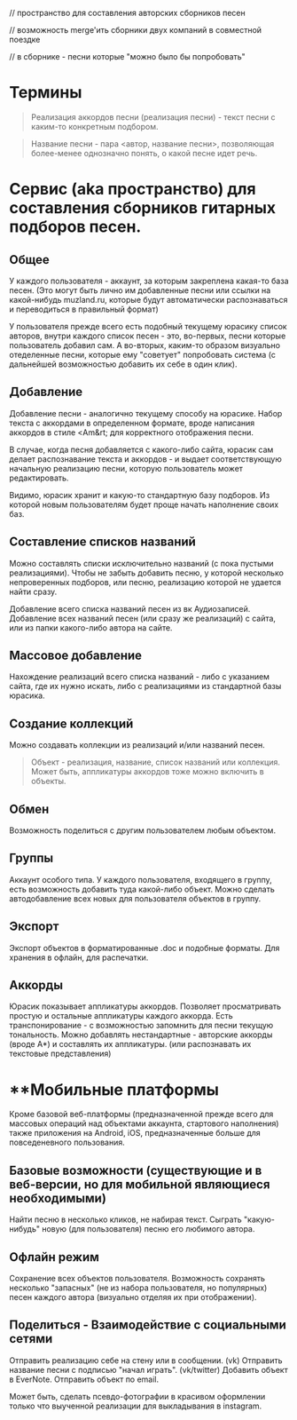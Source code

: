 // пространство для составления авторских сборников песен

// возможность merge'ить сборники двух компаний в совместной поездке

// в сборнике - песни которые "можно было бы попробовать"


**Термины**
=====
 >  Реализация аккордов песни (реализация песни) - текст песни с каким-то конкретным подбором.

 > Название песни - пара <автор, название песни>, позволяющая более-менее однозначно понять, о какой песне идет речь.



**Сервис (aka пространство) для составления сборников гитарных подборов песен.**
=====

Общее
------
У каждого пользователя - аккаунт, за которым закреплена какая-то база песен. (Это могут быть лично им добавленные песни или ссылки на какой-нибудь muzland.ru, которые будут автоматически распознаваться и переводиться в правильный формат)

У пользователя прежде всего есть подобный текущему юрасику список авторов, внутри каждого список песен - это, во-первых, песни которые пользователь добавил сам. А во-вторых, каким-то образом визуально отеделенные песни, которые ему "советует" попробовать система (с дальнейшей возможностью добавить их себе в один клик).


Добавление
------
Добавление песни - аналогично текущему способу на юрасике. Набор текста с аккордами в определенном формате, вроде написания аккордов в стиле &lt;Am&rt; для корректного отображения песни.

В случае, когда песня добавляется с какого-либо сайта, юрасик сам делает распознавание текста и аккордов - и выдает соответствующую начальную реализацию песни, которую пользователь может редактировать.

Видимо, юрасик хранит и какую-то стандартную базу подборов. Из которой новым пользователям будет проще начать наполнение своих баз.


Составление списков названий
------
Можно составлять списки исключительно названий (с пока пустыми реализациями).
Чтобы не забыть добавить песню, у которой несколько непроверенных подборов, или песню, реализацию которой не удается найти сразу.

Добавление всего списка названий песен из вк Аудиозаписей.
Добавление всех названий песен (или сразу же реализаций) с сайта, или из папки какого-либо автора на сайте.


Массовое добавление
------
Нахождение реализаций всего списка названий - либо с указанием сайта, где их нужно искать, либо с реализациями из стандартной базы юрасика.


Создание коллекций
------
Можно создавать коллекции из реализаций и/или названий песен.


 > Объект - реализация, название, список названий или коллекция. Может быть, аппликатуры аккордов тоже можно включить в объекты.


Обмен
------
Возможность поделиться с другим пользователем любым объектом.


Группы
------
Аккаунт особого типа. У каждого пользователя, входящего в группу, есть возможность добавить туда какой-либо объект.
Можно сделать автодобавление всех новых для пользователя объектов в группу.


Экспорт
------
Экспорт объектов в форматированные .doc и подобные форматы.
Для хранения в офлайн, для распечатки.


Аккорды
------
Юрасик показывает аппликатуры аккордов.
Позволяет просматривать простую и остальные аппликатуры каждого аккорда.
Есть транспонирование - с возможностью запомнить для песни текущую тональность.
Можно добавлять нестандартные - авторские аккорды (вроде A*) и составлять их аппликатуры. (или распознавать их текстовые представления)



**Мобильные платформы
======

Кроме базовой веб-платформы (предназначенной прежде всего для массовых операций над объектами аккаунта, стартового наполнения) также приложения на Android, iOS, предназначенные больше для повседеневного пользования.


Базовые возможности (существующие и в веб-версии, но для мобильной являющиеся необходимыми)
------
Найти песню в несколько кликов, не набирая текст.
Сыграть "какую-нибудь" новую (для пользователя) песню его любимого автора.


Офлайн режим
------
Сохранение всех объектов пользователя.
Возможность сохранять несколько "запасных" (не из набора пользователя, но популярных) песен каждого автора (визуально отделяя их при отображении).


Поделиться - Взаимодействие с социальными сетями
------
Отправить реализацию себе на стену или в сообщении. (vk)
Отправить название песни с подписью "начал играть". (vk/twitter)
Добавить объект в EverNote.
Отправить объект по email.

Может быть, сделать псевдо-фотографии в красивом оформлении только что выученной реализации для выкладывания в instagram.